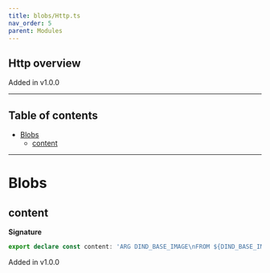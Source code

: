 ```yaml
---
title: blobs/Http.ts
nav_order: 5
parent: Modules
---
```


## Http overview

Added in v1.0.0

---

<h2 class="text-delta">Table of contents</h2>

- [Blobs](#blobs)
  - [content](#content)

---

# Blobs

## content

**Signature**

```ts
export declare const content: 'ARG DIND_BASE_IMAGE\nFROM ${DIND_BASE_IMAGE}\n\nEXPOSE 2375\nENV DOCKER_TLS_CERTDIR=\nCMD [ "--tls=false" ]\n'
```

Added in v1.0.0
